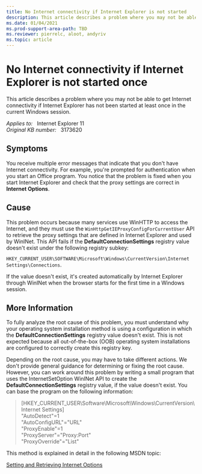 ```yaml
---
title: No Internet connectivity if Internet Explorer is not started
description: This article describes a problem where you may not be able to get Internet connectivity if Internet Explorer has not been started at least once in the current Windows session.
ms.date: 01/04/2021
ms.prod-support-area-path: TBD
ms.reviewer: pierrelc, aloot, andyriv
ms.topic: article
---
```

# No Internet connectivity if Internet Explorer is not started once

This article describes a problem where you may not be able to get Internet connectivity if Internet Explorer has not been started at least once in the current Windows session.

_Applies to:_ &nbsp; Internet Explorer 11  
_Original KB number:_ &nbsp; 3173620

## Symptoms

You receive multiple error messages that indicate that you don't have Internet connectivity. For example, you're prompted for authentication when you start an Office program. You notice that the problem is fixed when you start Internet Explorer and check that the proxy settings are correct in **Internet Options**.

## Cause

This problem occurs because many services use WinHTTP to access the Internet, and they must use the `WinHttpGetIEProxyConfigForCurrentUser` API to retrieve the proxy settings that are defined in Internet Explorer and used by WinINet. This API fails if the **DefaultConnectionSettings** registry value doesn't exist under the following registry subkey:

`HKEY_CURRENT_USER\SOFTWARE\Microsoft\Windows\CurrentVersion\Internet Settings\Connections`.

If the value doesn't exist, it's created automatically by Internet Explorer through WinINet when the browser starts for the first time in a Windows session.

## More Information

To fully analyze the root cause of this problem, you must understand why your operating system installation method is using a configuration in which the **DefaultConnectionSettings** registry value doesn't exist. This is not expected because all out-of-the-box (OOB) operating system installations are configured to correctly create this registry key.

Depending on the root cause, you may have to take different actions. We don't provide general guidance for determining or fixing the root cause. However, you can work around this problem by writing a small program that uses the InternetSetOption WinINet API to create the **DefaultConnectionSettings** registry value, if the value doesn't exist. You can base the program on the following information:

> [HKEY_CURRENT_USER\Software\Microsoft\Windows\CurrentVersion\Internet Settings]  
"AutoDetect"=1  
"AutoConfigURL"="URL"  
"ProxyEnable"=1  
"ProxyServer"="Proxy:Port"  
"ProxyOverride"="List"  

This method is explained in detail in the following MSDN topic:

[Setting and Retrieving Internet Options](/windows/win32/wininet/setting-and-retrieving-internet-options)
